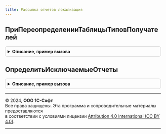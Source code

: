 ```yaml
---
title: Рассылка отчетов локализация
---
```



## ПриПереопределенииТаблицыТиповПолучателей
<details style="margin: 1em 0; padding: 0.5em; border: 1px solid #ccc; border-radius: 6px;">

<summary style="font-weight: bold; cursor: pointer;">Описание, пример вызова</summary>

```bsl

// Позволяет добавить описание кросс объектной связи типов для получателей рассылки.

// см. РассылкаОтчетовПереопределяемый.ПереопределитьТаблицуТиповПолучателей
//
Процедура ПриПереопределенииТаблицыТиповПолучателей(ТаблицаТипов, ДоступныеТипы) Экспорт
```

Пример вызова
```bsl
РассылкаОтчетовЛокализация.ПриПереопределенииТаблицыТиповПолучателей(ТаблицаТипов, ДоступныеТипы) 
```
</details>

## ОпределитьИсключаемыеОтчеты
<details style="margin: 1em 0; padding: 0.5em; border: 1px solid #ccc; border-radius: 6px;">

<summary style="font-weight: bold; cursor: pointer;">Описание, пример вызова</summary>

```bsl

// Позволяет исключить отчеты, которые не готовы к интеграции с рассылкой.
//
// см. РассылкаОтчетовПереопределяемый.ОпределитьИсключаемыеОтчеты
//
Процедура ОпределитьИсключаемыеОтчеты(ИсключаемыеОтчеты) Экспорт
```

Пример вызова
```bsl
РассылкаОтчетовЛокализация.ОпределитьИсключаемыеОтчеты(ИсключаемыеОтчеты) 
```
</details>

---

© 2024, **ООО 1С-Софт**  
Все права защищены. Эта программа и сопроводительные материалы предоставляются  
в соответствии с условиями лицензии [Attribution 4.0 International (CC BY 4.0)](https://creativecommons.org/licenses/by/4.0/legalcode).

---
